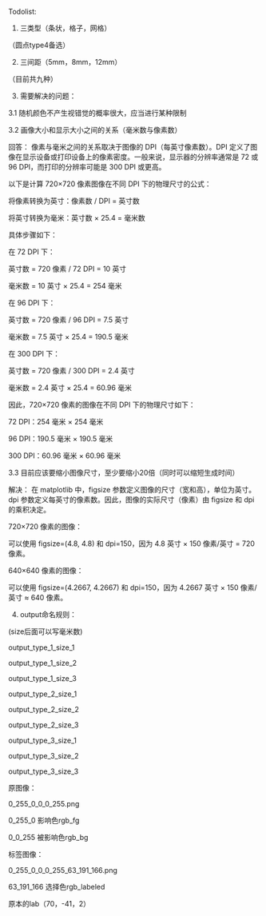 Todolist:

1. 三类型（条状，格子，网格）

（圆点type4备选）

2. 三间距（5mm，8mm，12mm）


（目前共九种）

3. 需要解决的问题：

3.1 随机颜色不产生视错觉的概率很大，应当进行某种限制

3.2 画像大小和显示大小之间的关系（毫米数与像素数）

回答：
像素与毫米之间的关系取决于图像的 DPI（每英寸像素数）。DPI 定义了图像在显示设备或打印设备上的像素密度。一般来说，显示器的分辨率通常是 72 或 96 DPI，而打印的分辨率可能是 300 DPI 或更高。

以下是计算 720×720 像素图像在不同 DPI 下的物理尺寸的公式：

将像素转换为英寸：像素数 / DPI = 英寸数

将英寸转换为毫米：英寸数 × 25.4 = 毫米数

具体步骤如下：

在 72 DPI 下：

英寸数 = 720 像素 / 72 DPI = 10 英寸

毫米数 = 10 英寸 × 25.4 = 254 毫米

在 96 DPI 下：

英寸数 = 720 像素 / 96 DPI = 7.5 英寸

毫米数 = 7.5 英寸 × 25.4 = 190.5 毫米

在 300 DPI 下：

英寸数 = 720 像素 / 300 DPI = 2.4 英寸

毫米数 = 2.4 英寸 × 25.4 = 60.96 毫米

因此，720×720 像素的图像在不同 DPI 下的物理尺寸如下：

72 DPI：254 毫米 × 254 毫米

96 DPI：190.5 毫米 × 190.5 毫米

300 DPI：60.96 毫米 × 60.96 毫米



3.3 目前应该要缩小图像尺寸，至少要缩小20倍（同时可以缩短生成时间）

解决：
在 matplotlib 中，figsize 参数定义图像的尺寸（宽和高），单位为英寸。dpi 参数定义每英寸的像素数。因此，图像的实际尺寸（像素）由 figsize 和 dpi 的乘积决定。

720×720 像素的图像：

可以使用 figsize=(4.8, 4.8) 和 dpi=150，因为 4.8 英寸 × 150 像素/英寸 = 720 像素。

640×640 像素的图像：

可以使用 figsize=(4.2667, 4.2667) 和 dpi=150，因为 4.2667 英寸 × 150 像素/英寸 ≈ 640 像素。

4. output命名规则：

(size后面可以写毫米数)

output_type_1_size_1

output_type_1_size_2

output_type_1_size_3


output_type_2_size_1

output_type_2_size_2

output_type_2_size_3


output_type_3_size_1

output_type_3_size_2

output_type_3_size_3



原图像：

0_255_0_0_0_255.png

0_255_0 影响色rgb_fg

0_0_255 被影响色rgb_bg

标签图像：

0_255_0_0_0_255_63_191_166.png

63_191_166 选择色rgb_labeled

原本的lab（70，-41，2）
